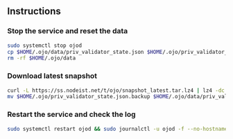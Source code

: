 ## Instructions

### Stop the service and reset the data

```bash
sudo systemctl stop ojod
cp $HOME/.ojo/data/priv_validator_state.json $HOME/.ojo/priv_validator_state.json.backup
rm -rf $HOME/.ojo/data
```

### Download latest snapshot

```bash
curl -L https://ss.nodeist.net/t/ojo/snapshot_latest.tar.lz4 | lz4 -dc - | tar -xf - -C $HOME/.ojo --strip-components 2
mv $HOME/.ojo/priv_validator_state.json.backup $HOME/.ojo/data/priv_validator_state.json
```

### Restart the service and check the log

```bash
sudo systemctl restart ojod && sudo journalctl -u ojod -f --no-hostname -o cat
```
